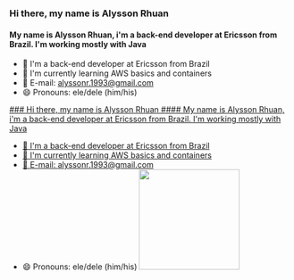 ### Hi there, my name is Alysson Rhuan
#### My name is Alysson Rhuan, i'm a back-end developer at Ericsson from Brazil. I'm working mostly with Java

- 🔭 I'm a back-end developer at Ericsson from Brazil
- 🌱 I'm currently learning AWS basics and containers
- 💬 E-mail: alyssonr.1993@gmail.com
- 😄 Pronouns: ele/dele (him/his)

 <div>
  <a href="https://github.com/AlyssonRhuan">
    ### Hi there, my name is Alysson Rhuan
#### My name is Alysson Rhuan, i'm a back-end developer at Ericsson from Brazil. I'm working mostly with Java

- 🔭 I'm a back-end developer at Ericsson from Brazil
- 🌱 I'm currently learning AWS basics and containers
- 💬 E-mail: alyssonr.1993@gmail.com
- 😄 Pronouns: ele/dele (him/his)
  <img height="180em" src="https://github-readme-stats.vercel.app/api?username=AlyssonRhuan&show_icons=true&theme=dark&include_all_commits=true&count_private=true"/>
  </div>
  <div style="display: inline_block"><br>
</div>
